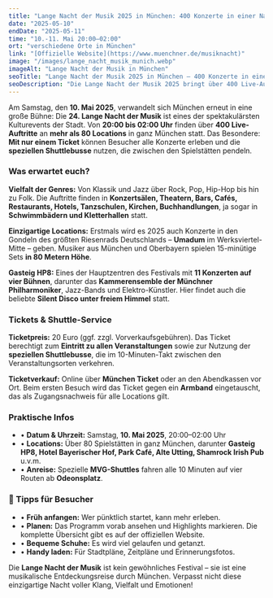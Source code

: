 ```yaml
---
title: "Lange Nacht der Musik 2025 in München: 400 Konzerte in einer Nacht"
date: "2025-05-10"
endDate: "2025-05-11"
time: "10.-11. Mai 20:00–02:00"
ort: "verschiedene Orte in München"
link: "[Offizielle Website](https://www.muenchner.de/musiknacht)"
image: "/images/lange_nacht_musik_munich.webp"
imageAlt: "Lange Nacht der Musik in München"
seoTitle: "Lange Nacht der Musik 2025 in München — 400 Konzerte in einer Nacht"
seoDescription: "Die Lange Nacht der Musik 2025 bringt über 400 Live-Auftritte an mehr als 80 Veranstaltungsorten in ganz München. Mit einem Ticket alles erleben."
---
```


Am Samstag, den **10. Mai 2025**, verwandelt sich München erneut in eine große Bühne: Die **24. Lange Nacht der Musik** ist eines der spektakulärsten Kulturevents der Stadt. Von **20:00 bis 02:00 Uhr** finden über **400 Live-Auftritte** an **mehr als 80 Locations** in ganz München statt. Das Besondere: **Mit nur einem Ticket** können Besucher alle Konzerte erleben und die **speziellen Shuttlebusse** nutzen, die zwischen den Spielstätten pendeln.

### Was erwartet euch?

**Vielfalt der Genres:** Von Klassik und Jazz über Rock, Pop, Hip-Hop bis hin zu Folk. Die Auftritte finden in **Konzertsälen, Theatern, Bars, Cafés, Restaurants, Hotels, Tanzschulen, Kirchen, Buchhandlungen**, ja sogar in **Schwimmbädern und Kletterhallen** statt.

**Einzigartige Locations:** Erstmals wird es 2025 auch Konzerte in den Gondeln des größten Riesenrads Deutschlands – **Umadum** im Werksviertel-Mitte – geben. Musiker aus München und Oberbayern spielen 15-minütige Sets **in 80 Metern Höhe**.

**Gasteig HP8:** Eines der Hauptzentren des Festivals mit **11 Konzerten auf vier Bühnen**, darunter das **Kammerensemble der Münchner Philharmoniker**, Jazz-Bands und Elektro-Künstler. Hier findet auch die beliebte **Silent Disco unter freiem Himmel** statt.

### Tickets & Shuttle-Service

**Ticketpreis:** 20 Euro (ggf. zzgl. Vorverkaufsgebühren). Das Ticket berechtigt zum **Eintritt zu allen Veranstaltungen** sowie zur Nutzung der **speziellen Shuttlebusse**, die im 10-Minuten-Takt zwischen den Veranstaltungsorten verkehren.

**Ticketverkauf:** Online über **München Ticket** oder an den Abendkassen vor Ort. Beim ersten Besuch wird das Ticket gegen ein **Armband** eingetauscht, das als Zugangsnachweis für alle Locations gilt.

### Praktische Infos

- • **Datum & Uhrzeit:** Samstag, **10. Mai 2025**, 20:00–02:00 Uhr
- • **Locations:** Über 80 Spielstätten in ganz München, darunter **Gasteig HP8, Hotel Bayerischer Hof, Park Café, Alte Utting, Shamrock Irish Pub** u.v.m.
- • **Anreise:** Spezielle **MVG-Shuttles** fahren alle 10 Minuten auf vier Routen ab **Odeonsplatz**.

### 🌟 Tipps für Besucher

- • **Früh anfangen:** Wer pünktlich startet, kann mehr erleben.
- • **Planen:** Das Programm vorab ansehen und Highlights markieren. Die komplette Übersicht gibt es auf der offiziellen Website.
- • **Bequeme Schuhe:** Es wird viel gelaufen und getanzt.
- • **Handy laden:** Für Stadtpläne, Zeitpläne und Erinnerungsfotos.

Die **Lange Nacht der Musik** ist kein gewöhnliches Festival – sie ist eine musikalische Entdeckungsreise durch München. Verpasst nicht diese einzigartige Nacht voller Klang, Vielfalt und Emotionen!
